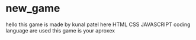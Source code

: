 # new_game
hello this game is made by kunal patel 
here HTML CSS JAVASCRIPT coding language are used
this game is your aproxex
